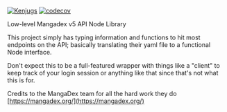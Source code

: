 [![Kenjugs](https://circleci.com/gh/Kenjugs/mangadex-wrapper.svg?style=svg&circle-token=6ac55e3f712509beaf7f35a1cc3411f15bdb8d5e)](https://app.circleci.com/pipelines/github/Kenjugs/mangadex-wrapper?branch=main&filter=all)
[![codecov](https://codecov.io/gh/Kenjugs/mangadex-wrapper/branch/main/graph/badge.svg?token=SQ66OG3OVZ)](https://codecov.io/gh/Kenjugs/mangadex-wrapper)

Low-level Mangadex v5 API Node Library

This project simply has typing information and functions to hit most endpoints on the API; basically translating their yaml file to a functional Node interface.

Don't expect this to be a full-featured wrapper with things like a "client" to keep track of your login session or anything like that since that's not what this is for.

Credits to the MangaDex team for all the hard work they do
<br />
[https://mangadex.org/](https://mangadex.org/)